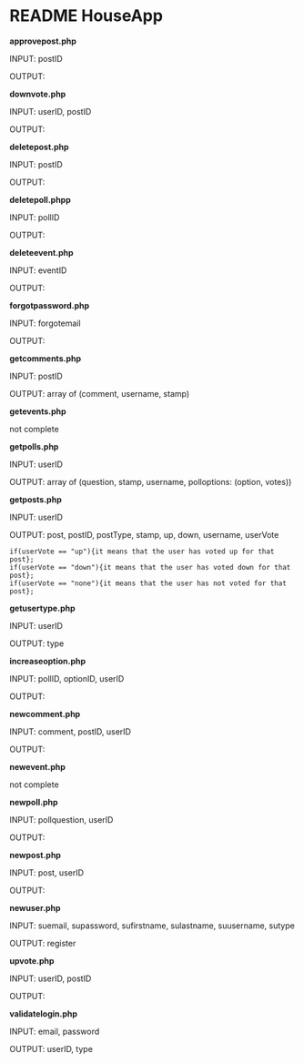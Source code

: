 README HouseApp
===============

**approvepost.php**

INPUT: postID

OUTPUT:

**downvote.php**

INPUT: userID, postID

OUTPUT:

**deletepost.php**

INPUT: postID

OUTPUT:

**deletepoll.phpp**

INPUT: pollID

OUTPUT:

**deleteevent.php**

INPUT: eventID

OUTPUT:

**forgotpassword.php**

INPUT: forgotemail

OUTPUT: 

**getcomments.php**

INPUT: postID

OUTPUT: array of (comment, username, stamp)

**getevents.php**

not complete

**getpolls.php**

INPUT: userID

OUTPUT: array of (question, stamp, username, polloptions: (option, votes))

**getposts.php**

INPUT: userID

OUTPUT: post, postID, postType, stamp, up, down, username, userVote

    if(userVote == "up"){it means that the user has voted up for that post};
    if(userVote == "down"){it means that the user has voted down for that post};
    if(userVote == "none"){it means that the user has not voted for that post};

**getusertype.php**

INPUT: userID

OUTPUT: type

**increaseoption.php**

INPUT: pollID, optionID, userID

OUTPUT: 

**newcomment.php**

INPUT: comment, postID, userID

OUTPUT:

**newevent.php**

not complete

**newpoll.php**

INPUT: pollquestion, userID

OUTPUT:

**newpost.php**

INPUT: post, userID

OUTPUT:

**newuser.php**

INPUT: suemail, supassword, sufirstname, sulastname, suusername, sutype

OUTPUT: register

**upvote.php**

INPUT: userID, postID

OUTPUT:

**validatelogin.php**

INPUT: email, password

OUTPUT: userID, type